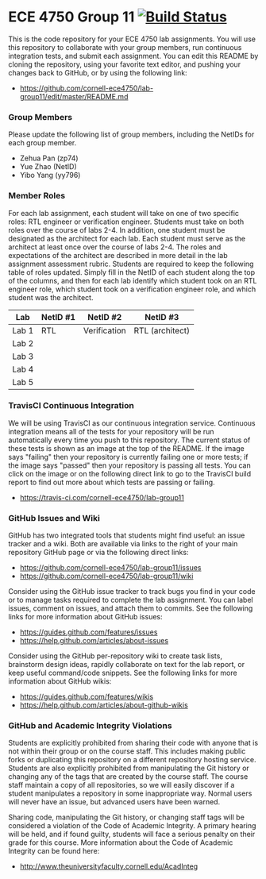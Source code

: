 
ECE 4750 Group 11 [![Build Status](https://travis-ci.com/cornell-ece4750/lab-group11.svg?token=sPjK7gKr2Tfez5Vg3KVJ&branch=master)](https://travis-ci.com/cornell-ece4750/lab-group11)
==========================================================================

This is the code repository for your ECE 4750 lab assignments. You will
use this repository to collaborate with your group members, run
continuous integration tests, and submit each assignment. You can edit
this README by cloning the repository, using your favorite text editor,
and pushing your changes back to GitHub, or by using the following link:

 * https://github.com/cornell-ece4750/lab-group11/edit/master/README.md

### Group Members

Please update the following list of group members, including the NetIDs
for each group member.

 * Zehua Pan (zp74)
 * Yue Zhao (NetID)
 * Yibo Yang (yy796)

### Member Roles

For each lab assignment, each student will take on one of two specific
roles: RTL engineer or verification engineer. Students must take on both
roles over the course of labs 2-4. In addition, one student must be
designated as the architect for each lab. Each student must serve as the
architect at least once over the course of labs 2-4. The roles and
expectations of the architect are described in more detail in the lab
assignment assessment rubric. Students are required to keep the following
table of roles updated. Simply fill in the NetID of each student along
the top of the columns, and then for each lab identify which student took
on an RTL engineer role, which student took on a verification engineer
role, and which student was the architect.

 Lab   | NetID #1     | NetID #2     | NetID #3
 ------|--------------|--------------|--------------
 Lab 1 | RTL          | Verification | RTL (architect)
 Lab 2 |              |              |
 Lab 3 |              |              |
 Lab 4 |              |              |
 Lab 5 |              |              |

### TravisCI Continuous Integration

We will be using TravisCI as our continuous integration service.
Continuous integration means all of the tests for your repository will be
run automatically every time you push to this repository. The current
status of these tests is shown as an image at the top of the README. If
the image says "failing" then your repository is currently failing one or
more tests; if the image says "passed" then your repository is passing
all tests. You can click on the image or on the following direct link to
go to the TravisCI build report to find out more about which tests are
passing or failing.

 * https://travis-ci.com/cornell-ece4750/lab-group11

### GitHub Issues and Wiki

GitHub has two integrated tools that students might find useful: an issue
tracker and a wiki. Both are available via links to the right of your
main repository GitHub page or via the following direct links:

 * https://github.com/cornell-ece4750/lab-group11/issues
 * https://github.com/cornell-ece4750/lab-group11/wiki

Consider using the GitHub issue tracker to track bugs you find in your
code or to manage tasks required to complete the lab assignment. You can
label issues, comment on issues, and attach them to commits. See the
following links for more information about GitHub issues:

 * https://guides.github.com/features/issues
 * https://help.github.com/articles/about-issues

Consider using the GitHub per-repository wiki to create task lists,
brainstorm design ideas, rapidly collaborate on text for the lab report,
or keep useful command/code snippets. See the following links for more
information about GitHub wikis:

 * https://guides.github.com/features/wikis
 * https://help.github.com/articles/about-github-wikis

### GitHub and Academic Integrity Violations

Students are explicitly prohibited from sharing their code with anyone
that is not within their group or on the course staff. This includes
making public forks or duplicating this repository on a different
repository hosting service. Students are also explicitly prohibited from
manipulating the Git history or changing any of the tags that are created
by the course staff. The course staff maintain a copy of all
repositories, so we will easily discover if a student manipulates a
repository in some inappropriate way. Normal users will never have an
issue, but advanced users have been warned.

Sharing code, manipulating the Git history, or changing staff tags will
be considered a violation of the Code of Academic Integrity. A primary
hearing will be held, and if found guilty, students will face a serious
penalty on their grade for this course. More information about the Code
of Academic Integrity can be found here:

 * http://www.theuniversityfaculty.cornell.edu/AcadInteg
